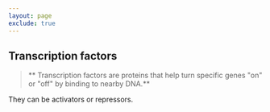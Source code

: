 ```yaml
---
layout: page
exclude: true
---
```

## Transcription factors

> ** Transcription factors are proteins that help turn specific genes "on" or "off" by binding to nearby DNA.**

They can be activators or repressors.
